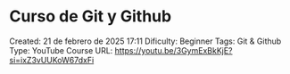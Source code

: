 # Curso de Git y Github

Created: 21 de febrero de 2025 17:11
Dificulty: Beginner
Tags: Git & Github
Type: YouTube Course
URL: https://youtu.be/3GymExBkKjE?si=ixZ3vUUKoW67dxFi